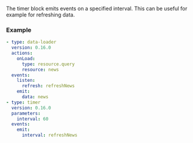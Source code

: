 The timer block emits events on a specified interval. This can be useful for example for refreshing
data.

### Example

```yaml
- type: data-loader
  version: 0.16.0
  actions:
    onLoad:
      type: resource.query
      resource: news
  events:
    listen:
      refresh: refreshNews
    emit:
      data: news
- type: timer
  version: 0.16.0
  parameters:
    interval: 60
  events:
    emit:
      interval: refreshNews
```
